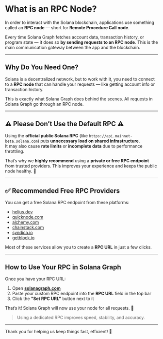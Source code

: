 # What is an RPC Node?

In order to interact with the Solana blockchain, applications use something called an **RPC node** — short for **Remote Procedure Call node**.

Every time Solana Graph fetches account data, transaction history, or program state — it does so **by sending requests to an RPC node**. This is the main communication gateway between the app and the blockchain.

---

## Why Do You Need One?

Solana is a decentralized network, but to work with it, you need to connect to a **RPC node** that can handle your requests — like getting account info or transaction history.

This is exactly what Solana Graph does behind the scenes. All requests in Solana Graph go through an RPC node.

---

## ⚠️ Please Don’t Use the Default RPC ⚠️ 

Using the **official public Solana RPC** (like `https://api.mainnet-beta.solana.com`) puts **unnecessary load on shared infrastructure**.  
It may also cause **rate limits** or **incomplete data** due to performance throttling.

That’s why we **highly recommend** using a **private or free RPC endpoint** from trusted providers. This improves your experience and keeps the public node healthy. 🙏

---

## ✅ Recommended Free RPC Providers

You can get a free Solana RPC endpoint from these platforms:


- [helius.dev](https://helius.dev)
- [quicknode.com](https://quicknode.com)
- [alchemy.com](https://alchemy.com/)
- [chainstack.com](https://chainstack.com)
- [syndica.io](https://syndica.io/)
- [getblock.io](https://getblock.io/)

Most of these services allow you to create a **RPC URL** in just a few clicks.

---

## How to Use Your RPC in Solana Graph

Once you have your RPC URL:

1. Open [**solanagraph.com**](https://solanagraph.com/)  
2. Paste your custom RPC endpoint into the **RPC URL** field in the top bar  
3. Click the **"Set RPC URL"** button next to it

That’s it! Solana Graph will now use your node for all requests. 🚀

> Using a dedicated RPC improves speed, stability, and accuracy.

---

Thank you for helping us keep things fast, efficient! 💚